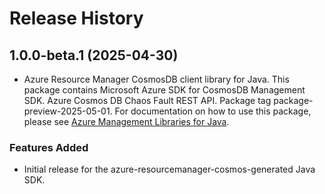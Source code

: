 # Release History

## 1.0.0-beta.1 (2025-04-30)

- Azure Resource Manager CosmosDB client library for Java. This package contains Microsoft Azure SDK for CosmosDB Management SDK. Azure Cosmos DB Chaos Fault REST API. Package tag package-preview-2025-05-01. For documentation on how to use this package, please see [Azure Management Libraries for Java](https://aka.ms/azsdk/java/mgmt).
### Features Added

- Initial release for the azure-resourcemanager-cosmos-generated Java SDK.
